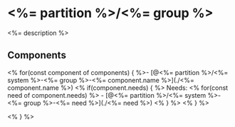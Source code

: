 # <%= partition %>/<%= group %>

<%= description %>

## Components

<% for(const component of components) { %>- [@<%= partition %>/<%= system %>-<%= group %>-<%= component.name %>](./<%= component.name %>) 
<% if(component.needs) { %>  Needs: 
<% for(const need of component.needs) %>    -  [@<%= partition %>/<%= system %>-<%= group %>-<%= need %>](./<%= need %>)
<% } %>
<% } %>

<% } %>
